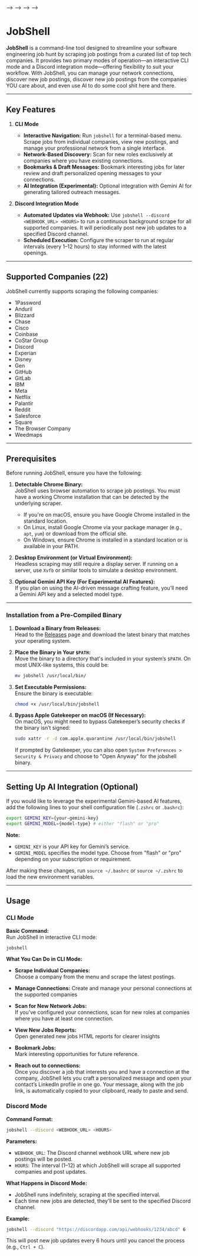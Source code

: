 <!---->
<!-- --- -->
<!-- <div align="center"><img src="https://cdn.discordapp.com/attachments/917180495849197568/1305854030899314688/jobshell_icon.png?ex=67348ad6&is=67333956&hm=50424aa0d51b9d09890e781b528cb0d98988835f3be280f390f93f12cc6715ff&" alt="Description of the image" width="250" height="250"> -->
<!-- </div> -->
<!---->
<!---->
<!-- # JobShell -->
<!---->
<!-- JobShell is a command-line tool designed to streamline your software engineering job search by delivering relevant job listings directly to your terminal. With a curated selection of companies—regularly updated—you can view the latest job openings from companies you're interested in without the hassle of visiting multiple job boards. JobShell’s intuitive interface lets you browse job roles and get AI-generated insights, such as responsibilities, requirements, and essential details for each role. When you find an opportunity that stands out, apply directly from the terminal or continue exploring—all within one streamlined experience. -->
<!---->
<!-- ## Demo -->
<!-- <div align="left"> -->
<!--    <img src="assets/jobshell_demo_2.gif" /> -->
<!-- </div> -->
<!---->
<!---->
<!-- <!-- ## Features --> -->
<!-- <!-- - **Curated Company Selection**: Choose from a regularly updated list of companies, ensuring you’re always seeing the freshest and most relevant openings. --> -->
<!-- <!-- - **AI-Enhanced Insights**: JobShell uses AI to analyze job listings, providing detailed insights on each role, including responsibilities, requirements, and skills. --> -->
<!-- <!-- - **Direct Application**: Apply to roles directly from your terminal, helping you streamline the job application process. --> -->
<!---->
<!-- ## Prerequisites -->
<!-- To run JobShell, make sure you have: -->
<!-- - **Google Chrome** installed -->
<!-- - **Node.js v20+** -->
<!-- - **Google Gemini API Key** -->
<!---->
<!-- You can get your Gemini API Key from Google’s [Gemini API Portal](https://ai.google.dev/). -->
<!---->
<!-- ## Installation -->
<!---->
<!-- 1. **Clone the Repository** -->
<!--    ```bash -->
<!--    git clone https://github.com/angelplusultra/job-shell.git -->
<!--    cd job-shell -->
<!--    ``` -->
<!---->
<!-- 2. **Install Dependencies**   -->
<!--    Ensure Node.js and Chrome are installed. Install any additional dependencies as needed. -->
<!---->
<!-- 3. **Set Up Environment Variables**   -->
<!--    - Create a `.env` file in the root of the repository: -->
<!--      ```bash -->
<!--      touch .env -->
<!--      ``` -->
<!--    - Open `.env` in a text editor and add the following line: -->
<!--      ```plaintext -->
<!--      GEMINI_KEY={YOUR_GEMINI_API_KEY} -->
<!--      GEMINI_MODEL=flash  -->
<!--      ``` -->
<!--    - Replace `your_gemini_api_key_here` with your actual Gemini API key. -->
<!---->
<!-- 4. **Run JobShell**   -->
<!--    To start JobShell, run: -->
<!--    ```bash -->
<!--    cargo run -->
<!--    ``` -->
<!---->
<!-- ## Usage -->
<!-- Once JobShell is running: -->
<!-- 1. **Select a Company**   -->
<!--    You’ll be prompted to choose from a list of curated companies. New companies are added regularly. -->
<!---->
<!-- 2. **Explore Job Listings**   -->
<!--    JobShell fetches the latest job openings for the selected company and displays them in your terminal. -->
<!---->
<!-- 3. **View AI-Generated Insights**   -->
<!--    For each job listing, JobShell provides AI-driven insights, breaking down responsibilities, requirements, and other essential details. -->
<!---->
<!-- 4. **Apply or Continue Browsing**   -->
<!--    When you’re ready, you can apply to roles or continue exploring other opportunities. -->
<!--     -->
<!-- ## Supported Companies (22) -->
<!-- - 1Password -->
<!-- - Anduril -->
<!-- - Blizzard -->
<!-- - Chase -->
<!-- - Cisco -->
<!-- - Coinbase -->
<!-- - CoStar Group -->
<!-- - Discord -->
<!-- - Experian -->
<!-- - Disney -->
<!-- - Gen -->
<!-- - GitHub -->
<!-- - GitLab -->
<!-- - IBM -->
<!-- - Meta -->
<!-- - Netflix -->
<!-- - Palantir -->
<!-- - Reddit -->
<!-- - Salesforce -->
<!-- - Square -->
<!-- - The Browser Company -->
<!-- - Weedmaps -->
<!--    -->
<!-- ## How JobShell Works -->
<!---->
<!-- ### Data -->
<!---->
<!-- All data including scraped jobs and the connections you create are stored in a local `data.json` file at the root level of the repo.  -->
<!---->
<!-- Example:  -->
<!-- ```json -->
<!-- { -->
<!--   "data": { -->
<!--     "1Password": { -->
<!--       "connections": [], -->
<!--       "jobs": [ -->
<!--         { -->
<!--           "applied": false, -->
<!--           "link": "https://jobs.lever.co/1password/e8ed6e04-3455-498a-85df-368a699f7b26", -->
<!--           "location": "Remote (US or Canada)", -->
<!--           "title": "Backend Developer (Rust)" -->
<!--         }, -->
<!--         { -->
<!--           "applied": false, -->
<!--           "link": "https://jobs.lever.co/1password/10576c68-8f6e-48d4-9f34-359d95774f6d", -->
<!--           "location": "Remote (US or Canada)", -->
<!--           "title": "Engineering Manager, Product Engineering" -->
<!--         }, -->
<!--         { -->
<!--           "applied": false, -->
<!--           "link": "https://jobs.lever.co/1password/5aa629cf-270b-476b-9735-40bc28a1ba49", -->
<!--           "location": "Remote (US or Canada)", -->
<!--           "title": "Senior Developer (Backend)" -->
<!--         }, -->
<!--         { -->
<!--           "applied": false, -->
<!--           "link": "https://jobs.lever.co/1password/f6eb3494-6cc8-4658-b861-895f2d33b448", -->
<!--           "location": "Remote (US or Canada)", -->
<!--           "title": "Senior Developer, Product Engineering" -->
<!--         }, -->
<!--         { -->
<!--           "applied": false, -->
<!--           "link": "https://jobs.lever.co/1password/67e64bcb-23d7-43b2-b36f-09f231996922", -->
<!--           "location": "Remote (US or Canada)", -->
<!--           "title": "Senior Manager, Engineering" -->
<!--         }, -->
<!--         { -->
<!--           "applied": false, -->
<!--           "link": "https://jobs.lever.co/1password/9a581a3f-2604-4496-bfb1-63fab7afa0be", -->
<!--           "location": "Remote (US or Canada)", -->
<!--           "title": "Windows Developer (Rust)" -->
<!--         } -->
<!--       ] -->
<!--     }, -->
<!-- } -->
<!-- ``` -->
<!---->
<!-- When adding a new company to the repo, the first step is adding a new company to the `COMPANYKEYS` global array variable in `main.rs`. -->
<!-- https://github.com/angelplusultra/job-shell/blob/353c970f446f97142684a67a842df6072d67e8ae/src/main.rs#L22-L29 -->
<!---->
<!-- When you run JobShell it will check the `COMPANYKEYS` against the saved state of data, if there is a new company key added it creates the company entry in the `data.json`. -->
<!---->
<!-- ### Creating a New Job Scraper -->
<!---->
<!-- There are currently 2 options to creating a new scraper -->
<!---->
<!--  #### 1. Using the `default_job_scraper` function -->
<!---->
<!-- If the careers site of the new company you'd like to add is simple, and doesnt require much DOM interaction to retrieve all the jobs, the `default_job_scraper` function might be enough. -->
<!---->
<!-- https://github.com/angelplusultra/job-shell/blob/ab480388519279665c5dce1bec60116506aa2dbb/src/handlers/handlers.rs#L12-L45 -->
<!---->
<!-- You would just need to create the `DefaultJobScraperOptions` struct instance for your new company in `./src/handlers/scrape_options.rs` -->
<!---->
<!-- Example:  -->
<!---->
<!-- ```rust -->
<!-- pub const GITHUB_SCRAPE_OPTIONS: DefaultJobScraperOptions = DefaultJobScraperOptions { -->
<!--    // Whether or not chrome should launch in headless mode -->
<!--     headless: true, -->
<!--    // The careers page URL (Can include query params to filter jobs) -->
<!--     url: "https://www.github.careers/careers-home/jobs?categories=Engineering&page=1&limit=100", -->
<!--    // The "key" in the data hash map, should be the same name as what you added in `COMPANYKEYS` -->
<!--     company_key: "GitHub", -->
<!--    // The selector on the page with the content you're trying to scrape -->
<!--     content_selector: "body", -->
<!---->
<!--    /* -->
<!-- The JavaScript string for returning an array of -->
<!---->
<!-- { -->
<!--    title: string, -->
<!--    location: string, -->
<!--    link: string // The apply href -->
<!-- } -->
<!-- */ -->
<!--     get_jobs_js: r#" -->
<!-- const jobsPayload = [...document.querySelectorAll(".mat-content")].map(el => { -->
<!---->
<!--     const title = el.querySelector(".job-title").innerText; -->
<!--      const location = el.querySelector(".location").innerHTML.slice(0, -2); -->
<!--     const link = el.querySelector("a").href; -->
<!---->
<!--     return { -->
<!--         title, -->
<!--         location, -->
<!--         link -->
<!--          -->
<!--     } -->
<!-- }); -->
<!---->
<!-- JSON.stringify(jobsPayload);  -->
<!--     "#, -->
<!-- }; -->
<!---->
<!-- ``` -->
<!-- Here is a syntax highlighted example of the JavaScript needed for a deafult scraper. It MUST end with a JSON stringified array of: -->
<!---->
<!-- ```ts -->
<!-- { -->
<!--    title: string, -->
<!--    location: string, -->
<!--    link: string // the apply href -->
<!-- } -->
<!-- ``` -->
<!---->
<!-- Full Example: -->
<!-- ```js -->
<!-- const jobs = [...document.querySelectorAll(".mat-content")].map(el => { -->
<!---->
<!--     const title = el.querySelector(".job-title").innerText; -->
<!--      const location = el.querySelector(".location").innerHTML.slice(0, -2); -->
<!--     const link = el.querySelector("a").href; -->
<!---->
<!--     return { -->
<!--         title, -->
<!--         location, -->
<!--         link -->
<!--          -->
<!--     } -->
<!-- }); -->
<!---->
<!-- JSON.stringify(jobs);  -->
<!-- ``` -->
<!-- ### DOCS CURRENTLY IN DEVELOPMENT -->



# JobShell

**JobShell** is a command-line tool designed to streamline your software engineering job hunt by scraping job postings from a curated list of top tech companies. It provides two primary modes of operation—an interactive CLI mode and a Discord integration mode—offering flexibility to suit your workflow. With JobShell, you can manage your network connections, discover new job postings, discover new job postings from the companies YOU care about, and even use AI to do some cool shit here and there.

---

## Key Features

1. **CLI Mode**  
   - **Interactive Navigation:** Run `jobshell` for a terminal-based menu. Scrape jobs from individual companies, view new postings, and manage your professional network from a single interface.
   - **Network-Based Discovery:** Scan for new roles exclusively at companies where you have existing connections.
   - **Bookmarks & Draft Messages:** Bookmark interesting jobs for later review and draft personalized opening messages to your connections.
   - **AI Integration (Experimental):** Optional integration with Gemini AI for generating tailored outreach messages.

2. **Discord Integration Mode**  
   - **Automated Updates via Webhook:** Use `jobshell --discord <WEBHOOK_URL> <HOURS>` to run a continuous background scrape for all supported companies. It will periodically post new job updates to a specified Discord channel.
   - **Scheduled Execution:** Configure the scraper to run at regular intervals (every 1–12 hours) to stay informed with the latest openings.

---

## Supported Companies (22)

JobShell currently supports scraping the following companies:

- 1Password
- Anduril
- Blizzard
- Chase
- Cisco
- Coinbase
- CoStar Group
- Discord
- Experian
- Disney
- Gen
- GitHub
- GitLab
- IBM
- Meta
- Netflix
- Palantir
- Reddit
- Salesforce
- Square
- The Browser Company
- Weedmaps

---

## Prerequisites

Before running JobShell, ensure you have the following:

1. **Detectable Chrome Binary:**  
   JobShell uses browser automation to scrape job postings. You must have a working Chrome installation that can be detected by the underlying scraper.  
   - If you're on macOS, ensure you have Google Chrome installed in the standard location.  
   - On Linux, install Google Chrome via your package manager (e.g., `apt`, `yum`) or download from the official site.  
   - On Windows, ensure Chrome is installed in a standard location or is available in your PATH.

2. **Desktop Environment (or Virtual Environment):**  
   Headless scraping may still require a display server. If running on a server, use `Xvfb` or similar tools to simulate a desktop environment.

3. **Optional Gemini API Key (For Experimental AI Features):**  
   If you plan on using the AI-driven message crafting feature, you’ll need a Gemini API key and a selected model type.

---

### Installation from a Pre-Compiled Binary

1. **Download a Binary from Releases:**  
   Head to the [Releases](https://github.com/angelplusultra/job-shell/releases) page and download the latest binary that matches your operating system.

2. **Place the Binary in Your `$PATH`:**  
   Move the binary to a directory that's included in your system’s `$PATH`. On most UNIX-like systems, this could be:  
   ```bash
   mv jobshell /usr/local/bin/
   ```

3. **Set Executable Permissions:**  
   Ensure the binary is executable:  
   ```bash
   chmod +x /usr/local/bin/jobshell
   ```

4. **Bypass Apple Gatekeeper on macOS (If Necessary):**  
   On macOS, you might need to bypass Gatekeeper’s security checks if the binary isn’t signed:  
   ```bash
   sudo xattr -r -d com.apple.quarantine /usr/local/bin/jobshell
   ```
   If prompted by Gatekeeper, you can also open `System Preferences > Security & Privacy` and choose to "Open Anyway" for the jobshell binary.

---

## Setting Up AI Integration (Optional)

If you would like to leverage the experimental Gemini-based AI features, add the following lines to your shell configuration file (`.zshrc` or `.bashrc`):

```bash
export GEMINI_KEY={your-gemini-key}
export GEMINI_MODEL={model-type} # either "flash" or "pro"
```

**Note:**  
- `GEMINI_KEY` is your API key for Gemini’s service.
- `GEMINI_MODEL` specifies the model type. Choose from "flash" or "pro" depending on your subscription or requirement.

After making these changes, run `source ~/.bashrc` or `source ~/.zshrc` to load the new environment variables.

---

## Usage

### CLI Mode

**Basic Command:**  
Run JobShell in interactive CLI mode:
```bash
jobshell
```

**What You Can Do in CLI Mode:**
- **Scrape Individual Companies:**  
  Choose a company from the menu and scrape the latest postings.
  
- **Manage Connections:**
  Create and manage your personal connections at the supported companies

- **Scan for New Network Jobs:**  
  If you’ve configured your connections, scan for new roles at companies where you have at least one connection.

- **View New Jobs Reports:**  
  Open generated new jobs HTML reports for clearer insights
  
- **Bookmark Jobs:**  
  Mark interesting opportunities for future reference.

- **Reach out to connections:**  
Once you discover a job that interests you and have a connection at the company, JobShell lets you craft a personalized message and open your contact’s LinkedIn profile in one go. Your message, along with the job link, is automatically copied to your clipboard, ready to paste and send.
  

<!-- **Example Workflow:** -->
<!-- 1. Run `./jobshell`. -->
<!-- 2. From the main menu, select **"Selet a Company"**. -->
<!-- 3. Pick a company, select **Manage. -->
<!-- 4. Bookmark a listing or generate an outreach message for a connection at that company. -->
<!-- 5. Exit when done. -->

### Discord Mode

**Command Format:**  
```bash
jobshell --discord <WEBHOOK_URL> <HOURS>
```

**Parameters:**
- `WEBHOOK_URL`: The Discord channel webhook URL where new job postings will be posted.
- `HOURS`: The interval (1–12) at which JobShell will scrape all supported companies and post updates.

**What Happens in Discord Mode:**
- JobShell runs indefinitely, scraping at the specified interval.
- Each time new jobs are detected, they’ll be sent to the specified Discord channel.

**Example:**
```bash
jobshell --discord "https://discordapp.com/api/webhooks/1234/abcd" 6
```
This will post new job updates every 6 hours until you cancel the process (e.g., `Ctrl + C`).
<!---->
<!-- --- -->
<!---->
<!-- ## Cron Integration -->
<!---->
<!-- When running in Discord mode, JobShell schedules its scraping tasks internally. If you prefer to handle scheduling yourself (for example, using `cron` on Linux), you can set up a cron job that launches JobShell at your desired interval: -->
<!---->
<!-- ```cron -->
<!-- 0 */6 * * * /path/to/jobshell --discord https://discordapp.com/api/webhooks/1234/abcd 6 >> /var/log/jobshell.log 2>&1 -->
<!-- ``` -->
<!---->
<!-- **Note:** Using JobShell’s built-in scheduling for Discord mode makes external cron configuration optional. -->
<!---->
<!-- --- -->
<!---->
<!-- ## Troubleshooting & Tips -->
<!---->
<!-- - **Chrome Not Detected:**   -->
<!--   Ensure Chrome is installed and accessible in your PATH. On Linux, you may need `xvfb-run` if running on a headless server: -->
<!--   ```bash -->
<!--   xvfb-run ./jobshell -->
<!--   ``` -->
<!---->
<!-- - **AI Features Not Working:**   -->
<!--   Check that you’ve set `GEMINI_KEY` and `GEMINI_MODEL` correctly, and that these environment variables are sourced in your current shell session. -->
<!---->
<!-- - **Discord Webhook Issues:**   -->
<!--   Verify that the webhook URL is correct and that the Discord channel allows incoming messages from webhooks. -->
<!---->
<!-- --- -->
<!---->
<!-- ## Contributing -->
<!---->
<!-- Contributions to JobShell are welcome! Please open an issue or submit a pull request to discuss new features, improvements, or bug fixes. -->
<!---->
<!-- **Guidelines:** -->
<!-- - Follow coding standards and linting rules where applicable. -->
<!-- - Write clear commit messages and pull request descriptions. -->
<!-- - Include test cases or examples to demonstrate new functionality. -->
<!---->
<!-- --- -->
<!---->
<!-- ## License -->
<!---->
<!-- JobShell is released under the [MIT License](LICENSE). Feel free to use and modify it to fit your job-hunting workflow. -->
<!---->
<!-- --- -->
<!---->
<!-- **Happy Hunting!** Use JobShell to stay on top of new job opportunities and streamline your software engineering job search. -->
